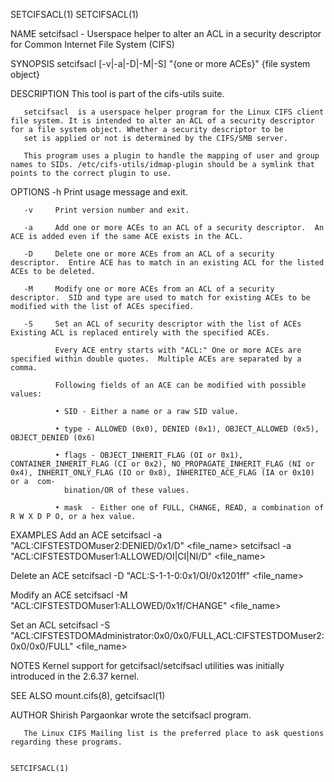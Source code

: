 SETCIFSACL(1)                                                                                                                                                                                   SETCIFSACL(1)

NAME
       setcifsacl - Userspace helper to alter an ACL in a security descriptor for Common Internet File System (CIFS)

SYNOPSIS
          setcifsacl [-v|-a|-D|-M|-S] "{one or more ACEs}" {file system object}

DESCRIPTION
       This tool is part of the cifs-utils suite.

       setcifsacl  is a userspace helper program for the Linux CIFS client file system. It is intended to alter an ACL of a security descriptor for a file system object. Whether a security descriptor to be
       set is applied or not is determined by the CIFS/SMB server.

       This program uses a plugin to handle the mapping of user and group names to SIDs. /etc/cifs-utils/idmap-plugin should be a symlink that points to the correct plugin to use.

OPTIONS
       -h     Print usage message and exit.

       -v     Print version number and exit.

       -a     Add one or more ACEs to an ACL of a security descriptor.  An ACE is added even if the same ACE exists in the ACL.

       -D     Delete one or more ACEs from an ACL of a security descriptor.  Entire ACE has to match in an existing ACL for the listed ACEs to be deleted.

       -M     Modify one or more ACEs from an ACL of a security descriptor.  SID and type are used to match for existing ACEs to be modified with the list of ACEs specified.

       -S     Set an ACL of security descriptor with the list of ACEs Existing ACL is replaced entirely with the specified ACEs.

              Every ACE entry starts with "ACL:" One or more ACEs are specified within double quotes.  Multiple ACEs are separated by a comma.

              Following fields of an ACE can be modified with possible values:

              • SID - Either a name or a raw SID value.

              • type - ALLOWED (0x0), DENIED (0x1), OBJECT_ALLOWED (0x5), OBJECT_DENIED (0x6)

              • flags - OBJECT_INHERIT_FLAG (OI or 0x1), CONTAINER_INHERIT_FLAG (CI or 0x2), NO_PROPAGATE_INHERIT_FLAG (NI or 0x4), INHERIT_ONLY_FLAG (IO or 0x8), INHERITED_ACE_FLAG (IA or 0x10) or a  com‐
                bination/OR of these values.

              • mask  - Either one of FULL, CHANGE, READ, a combination of R W X D P O, or a hex value.

EXAMPLES
   Add an ACE
          setcifsacl -a "ACL:CIFSTESTDOMuser2:DENIED/0x1/D" <file_name> setcifsacl -a "ACL:CIFSTESTDOMuser1:ALLOWED/OI|CI|NI/D" <file_name>

   Delete an ACE
          setcifsacl -D "ACL:S-1-1-0:0x1/OI/0x1201ff" <file_name>

   Modify an ACE
          setcifsacl -M "ACL:CIFSTESTDOMuser1:ALLOWED/0x1f/CHANGE" <file_name>

   Set an ACL
          setcifsacl -S "ACL:CIFSTESTDOMAdministrator:0x0/0x0/FULL,ACL:CIFSTESTDOMuser2:0x0/0x0/FULL" <file_name>

NOTES
       Kernel support for getcifsacl/setcifsacl utilities was initially introduced in the 2.6.37 kernel.

SEE ALSO
       mount.cifs(8), getcifsacl(1)

AUTHOR
       Shirish Pargaonkar wrote the setcifsacl program.

       The Linux CIFS Mailing list is the preferred place to ask questions regarding these programs.

                                                                                                                                                                                                SETCIFSACL(1)
